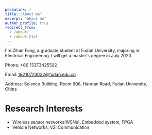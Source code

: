 ```yaml
---
permalink: /
title: "About me"
excerpt: "About me"
author_profile: true
redirect_from: 
  - /about/
  - /about.html
---
```


I'm Zihan Fang, a graduate student at Fudan University, majoring in Electrical Engineering. I will get a master's degree in July 2023.

Phone: +86 15373425502

Email: 19210720032@fudan.edu.cn

Address: Science Building, Room 608, Handan Road, Fudan University, China

Research Interests
======
* Wireless sensor networks(WSNs), Embedded system, FPGA
* Vehicle Networks, V2I Communication

